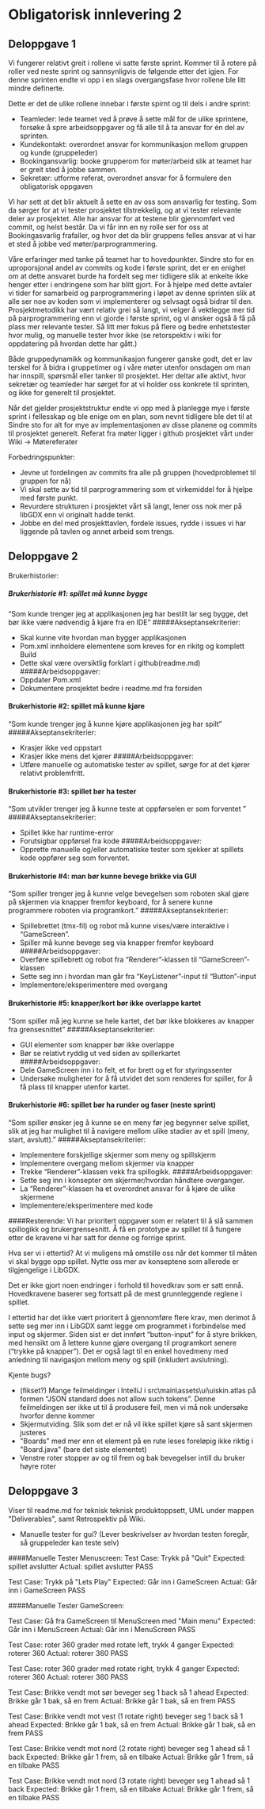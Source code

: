 # Obligatorisk innlevering 2

## Deloppgave 1
Vi fungerer relativt greit i rollene vi satte første sprint. Kommer til å rotere på roller ved neste sprint og sannsynligvis de følgende etter det igjen. For denne sprinten endte vi opp i en slags overgangsfase hvor rollene ble litt mindre definerte.

Dette er det de ulike rollene innebar i første spirnt og til dels i andre sprint:
-   Teamleder: lede teamet ved å prøve å sette mål for de ulike sprintene, forsøke å spre arbeidsoppgaver og få alle til å ta ansvar for én del av sprinten.
-   Kundekontakt: overordnet ansvar for kommunikasjon mellom gruppen og kunde (gruppeleder)
-   Bookingansvarlig: booke grupperom for møter/arbeid slik at teamet har er greit sted å jobbe sammen.
-   Sekretær: utforme referat, overordnet ansvar for å formulere den obligatorisk oppgaven

Vi har sett at det blir aktuelt å sette en av oss som ansvarlig for testing. Som da sørger for at vi tester prosjektet tilstrekkelig, og at vi tester relevante deler av prosjektet. Alle har ansvar for at testene blir gjennomført ved commit, og helst består. Da vi får inn en ny rolle ser for oss at Bookingasvarlig frafaller, og hvor det da blir gruppens felles ansvar at vi har et sted å jobbe ved møter/parprogrammering.

Våre erfaringer med tanke på teamet har to hovedpunkter.
Sindre sto for en uproporsjonal andel av commits og kode i første sprint, det er en enighet om at dette ansvaret burde ha fordelt seg mer tidligere slik at enkelte ikke henger etter i endringene som har blitt gjort.
For å hjelpe med dette avtaler vi tider for samarbeid og parprogrammering i løpet av denne sprinten slik at alle ser noe av koden som vi implementerer og selvsagt også bidrar til den.
Prosjektmetodikk har vært relativ grei så langt, vi velger å vektlegge mer tid på parprogrammering enn vi gjorde i første sprint, og vi ønsker også å få på plass mer relevante tester. Så litt mer fokus på flere og bedre enhetstester hvor mulig, og manuelle tester hvor ikke (se retorspektiv i wiki for oppdatering på hvordan dette har gått.)

Både gruppedynamikk og kommunikasjon fungerer ganske godt, det er lav terskel for å bidra i gruppetimer og i våre møter utenfor onsdagen om man har innspill, spørsmål eller tanker til prosjektet. Her deltar alle aktivt, hvor sekretær og teamleder har sørget for at vi holder oss konkrete til sprinten, og ikke for generelt til prosjektet.

Når det gjelder prosjektstruktur endte vi opp med å planlegge mye i første sprint i fellesskap og ble enige om en plan, som nevnt tidligere ble det til at Sindre sto for alt for mye av implementasjonen av disse planene og commits til prosjektet generelt. 
Referat fra møter ligger i github prosjektet vårt under Wiki -> Møtereferater

Forbedringspunkter:
-   Jevne ut fordelingen av commits fra alle på gruppen (hovedproblemet til gruppen for nå)
-   Vi skal sette av tid til parprogrammering som et virkemiddel for å hjelpe med første punkt.
-   Revurdere strukturen i prosjektet vårt så langt, lener oss nok mer på libGDX enn vi originalt hadde tenkt.
-   Jobbe en del med prosjekttavlen, fordele issues, rydde i issues vi har liggende på tavlen og annet arbeid som trengs.

## Deloppgave 2
Brukerhistorier:
##### Brukerhistorie #1: spillet må kunne bygge
“Som kunde trenger jeg at applikasjonen jeg har bestilt lar seg bygge, det bør ikke være nødvendig å kjøre fra en IDE”
#####Akseptansekriterier:
-   Skal kunne vite hvordan man bygger applikasjonen
-   Pom.xml innholdere elementene som kreves for en rikitg og komplett Build
-   Dette skal være oversiktlig forklart i github(readme.md)
#####Arbeidsoppgaver:
-   Oppdater Pom.xml
-   Dokumentere prosjektet bedre i readme.md fra forsiden

#### Brukerhistorie #2: spillet må kunne kjøre
“Som kunde trenger jeg å kunne kjøre applikasjonen jeg har spilt”
#####Akseptansekriterier:
-   Krasjer ikke ved oppstart
-   Krasjer ikke mens det kjører
#####Arbeidsoppgaver:
-   Utføre manuelle og automatiske tester av spillet, sørge for at det kjører relativt problemfritt.

#### Brukerhistorie #3: spillet bør ha tester
“Som utvikler trenger jeg å kunne teste at oppførselen er som forventet ”
#####Akseptansekriterier:
-   Spillet ikke har runtime-error
-   Forutsigbar oppførsel fra kode
#####Arbeidsoppgaver:
-   Opprette manuelle og/eller automatiske tester som sjekker at spillets kode oppfører seg som forventet.

#### Brukerhistorie #4: man bør kunne bevege brikke via GUI
“Som spiller trenger jeg å kunne velge bevegelsen som roboten skal gjøre på skjermen via knapper fremfor keyboard, for å senere kunne programmere roboten via programkort.”
#####Akseptansekriterier:
-   Spillebrettet (tmx-fil) og robot må kunne vises/være interaktive i “GameScreen”.
-   Spiller må kunne bevege seg via knapper fremfor keyboard
#####Arbeidsoppgaver:
-   Overføre spillebrett og robot fra “Renderer”-klassen til “GameScreen”-klassen
-   Sette seg inn i hvordan man går fra “KeyListener”-input til “Button”-input
-   Implementere/eksperimentere med overgang

#### Brukerhistorie #5: knapper/kort bør ikke overlappe kartet
“Som spiller må jeg kunne se hele kartet, det bør ikke blokkeres av knapper fra grensesnittet”
#####Akseptansekriterier:
-   GUI elementer som knapper bør ikke overlappe
-   Bør se relativt ryddig ut ved siden av spillerkartet
#####Arbeidsoppgaver:
-   Dele GameScreen inn i to felt, et for brett og et for styringssenter
-   Undersøke muligheter for å få utvidet det som renderes for spiller, for å få plass til knapper utenfor kartet.

#### Brukerhistorie #6: spillet bør ha runder og faser (neste sprint)
“Som spiller ønsker jeg å kunne se en meny før jeg begynner selve spillet, slik at jeg har mulighet til å navigere mellom ulike stadier av et spill (meny, start, avslutt).”
#####Akseptansekriterier:
-   Implementere forskjellige skjermer som meny og spillskjerm
-   Implementere overgang mellom skjermer via knapper
-   Trekke “Renderer”-klassen vekk fra spillogikk.
#####Arbeidsoppgaver:
-   Sette seg inn i konsepter om skjermer/hvordan håndtere overganger.
-   La “Renderer”-klassen ha et overordnet ansvar for å kjøre de ulike skjermene
-   Implementere/eksperimentere med kode

####Resterende: 
Vi har prioritert oppgaver som er relatert til å slå sammen spillogikk og brukergrensesnitt. Å få en prototype av spillet til å fungere etter de kravene vi har satt for denne og forrige sprint. 

Hva ser vi i ettertid? At vi muligens må omstille oss når det kommer til måten vi skal bygge opp spillet. Nytte oss mer av konseptene som allerede er tilgjengelige i LibGDX. 

Det er ikke gjort noen endringer i forhold til hovedkrav som er satt ennå. Hovedkravene baserer seg fortsatt på de mest grunnleggende reglene i spillet.

I ettertid har det ikke vært prioritert å gjennomføre flere krav, men derimot å sette seg mer inn i LibGDX samt legge om programmet i forbindelse med input og skjermer. Siden sist er det innført “button-input” for å styre brikken, med hensikt om å lettere kunne gjøre overgang til programkort senere (“trykke på knapper”). Det er også lagt til en enkel hovedmeny med anledning til navigasjon mellom meny og spill (inkludert avslutning).

Kjente bugs? 
-   (fikset?) Mange feilmeldinger i IntelliJ i src\main\assets\ui\uiskin.atlas på formen “JSON standard does not allow such tokens”. Denne feilmeldingen ser ikke ut til å produsere feil, men vi må nok undersøke hvorfor denne kommer
-   Skjermutviding. Slik som det er nå vil ikke spillet kjøre så sant skjermen justeres
-   "Boards" med mer enn et element på en rute leses foreløpig ikke riktig i "Board.java" (bare det siste elementet)
-   Venstre roter stopper av og til frem og bak bevegelser intill du bruker høyre roter

## Deloppgave 3
Viser til readme.md for teknisk teknisk produktoppsett, UML under mappen "Deliverables", samt Retrospektiv på Wiki.
-   Manuelle tester for gui? (Lever beskrivelser av hvordan testen foregår, så gruppeleder kan teste selv)

####Manuelle Tester Menuscreen:
 Test Case: Trykk på "Quit"
 Expected: spillet avslutter
 Actual: spillet avslutter
 PASS
 
 Test Case: Trykk på "Lets Play"
 Expected: Går inn i GameScreen
 Actual: Går inn i GameScreen
 PASS
 
 ####Manuelle Tester GameScreen:
 
 Test Case: Gå fra GameScreen til MenuScreen med "Main menu"
 Expected: Går inn i MenuScreen
 Actual: Går inn i MenuScreen
 PASS
 
Test Case: roter 360 grader med rotate left, trykk 4 ganger
Expected: roterer 360
Actual: roterer 360
PASS

Test Case: roter 360 grader med rotate right, trykk 4 ganger
Expected: roterer 360
Actual: roterer 360
PASS

Test Case: Brikke vendt mot sør beveger seg 1 back så 1 ahead
Expected: Brikke går 1 bak, så en frem
Actual: Brikke går 1 bak, så en frem
PASS

Test Case: Brikke vendt mot vest (1 rotate right) beveger seg 1 back så 1 ahead
Expected: Brikke går 1 bak, så en frem
Actual: Brikke går 1 bak, så en frem
PASS

Test Case: Brikke vendt mot nord (2 rotate right) beveger seg 1 ahead så 1 back
Expected: Brikke går 1 frem, så en tilbake
Actual: Brikke går 1 frem, så en tilbake
PASS

Test Case: Brikke vendt mot nord (3 rotate right) beveger seg 1 ahead så 1 back
Expected: Brikke går 1 frem, så en tilbake
Actual: Brikke går 1 frem, så en tilbake
PASS

